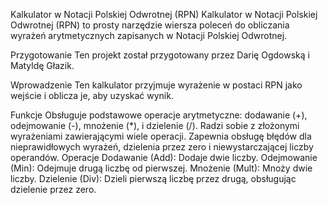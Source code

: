 Kalkulator w Notacji Polskiej Odwrotnej (RPN)
Kalkulator w Notacji Polskiej Odwrotnej (RPN) to prosty narzędzie wiersza poleceń do obliczania wyrażeń arytmetycznych zapisanych w Notacji Polskiej Odwrotnej.

Przygotowanie
Ten projekt został przygotowany przez Darię Ogdowską i Matyldę Głazik.

Wprowadzenie
Ten kalkulator przyjmuje wyrażenie w postaci RPN jako wejście i oblicza je, aby uzyskać wynik.

Funkcje
Obsługuje podstawowe operacje arytmetyczne: dodawanie (+), odejmowanie (-), mnożenie (*), i dzielenie (/).
Radzi sobie z złożonymi wyrażeniami zawierającymi wiele operacji.
Zapewnia obsługę błędów dla nieprawidłowych wyrażeń, dzielenia przez zero i niewystarczającej liczby operandów.
Operacje
Dodawanie (Add): Dodaje dwie liczby.
Odejmowanie (Min): Odejmuje drugą liczbę od pierwszej.
Mnożenie (Mult): Mnoży dwie liczby.
Dzielenie (Div): Dzieli pierwszą liczbę przez drugą, obsługując dzielenie przez zero.


